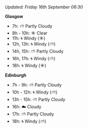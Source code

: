 *Updated: Friday 16th September 06:30*

**Glasgow**

* 7h: :partly_sunny: Partly Cloudy
* 8h - 10h: :sunny: Clear
* 11h: :cyclone: Windy (:sunny:)
* 12h, 13h: :cyclone: Windy (:partly_sunny:)
* 14h, 15h: :partly_sunny: Partly Cloudy
* 16h, 17h: :cyclone: Windy (:partly_sunny:)
* 18h: :cyclone: Windy (:sunny:)

**Edinburgh**

* 7h - 9h: :partly_sunny: Partly Cloudy
* 10h - 12h: :cyclone: Windy (:partly_sunny:)
* 13h - 15h: :partly_sunny: Partly Cloudy
* 16h: :cloud: Cloudy
* 17h: :partly_sunny: Partly Cloudy
* 18h: :cyclone: Windy (:partly_sunny:)
